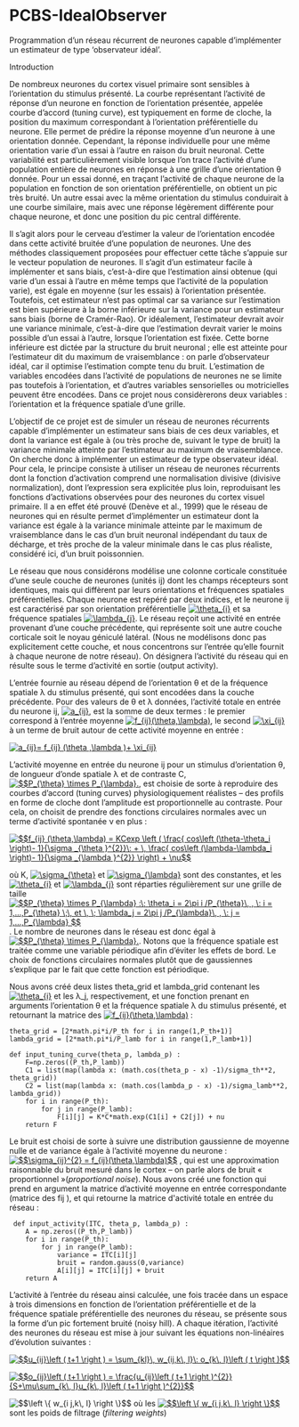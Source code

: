# PCBS-IdealObserver

Programmation d’un réseau récurrent de neurones capable d’implémenter un estimateur de type ‘observateur idéal’.
 
Introduction

De nombreux neurones du cortex visuel primaire sont sensibles à l’orientation du stimulus présenté. La courbe représentant l’activité de réponse d’un neurone en fonction de l’orientation présentée, appelée courbe d’accord (tuning curve), est typiquement en forme de cloche, la position du maximum correspondant à l’orientation préférentielle du neurone. Elle permet de prédire la réponse moyenne d’un neurone à une orientation donnée. Cependant, la réponse individuelle pour une même orientation varie d’un essai à l’autre en raison du bruit neuronal. Cette variabilité est particulièrement visible lorsque l’on trace l’activité d’une population entière de neurones en réponse à une grille d’une orientation θ donnée. Pour un essai donné, en traçant l’activité de chaque neurone de la population en fonction de son orientation préférentielle, on obtient un pic très bruité. Un autre essai avec la même orientation du stimulus conduirait à une courbe similaire, mais avec une réponse légèrement différente pour chaque neurone, et donc une position du pic central différente.


Il s’agit alors pour le cerveau d’estimer la valeur de l’orientation encodée dans cette activité bruitée d’une population de neurones. Une des méthodes classiquement proposées pour effectuer cette tâche s’appuie sur le vecteur population de neurones. Il s’agit d’un estimateur facile à implémenter et sans biais, c’est-à-dire que l’estimation ainsi obtenue (qui varie d’un essai à l’autre en même temps que l’activité de la population varie), est égale en moyenne (sur les essais) à l’orientation présentée. Toutefois, cet estimateur n’est pas optimal car sa variance sur l’estimation est bien supérieure à la borne inférieure sur la variance pour un estimateur sans biais (borne de Cramér-Rao). Or idéalement, l’estimateur devrait avoir une variance minimale, c’est-à-dire que l’estimation devrait varier le moins possible d’un essai à l’autre, lorsque l’orientation est fixée. Cette borne inférieure est dictée par la structure du bruit neuronal ; elle est atteinte pour l’estimateur dit du maximum de vraisemblance : on parle d’observateur idéal, car il optimise l’estimation compte tenu du bruit.
 L’estimation de variables encodées dans l’activité de populations de neurones ne se limite pas toutefois à l’orientation, et d’autres variables sensorielles ou motricielles peuvent être encodées. Dans ce projet nous considèrerons deux variables : l’orientation et la fréquence spatiale d’une grille. 

L’objectif de ce projet est de simuler un réseau de neurones récurrents capable d’implémenter un estimateur sans biais de ces deux variables, et dont la variance est égale à (ou très proche de, suivant le type de bruit) la variance minimale atteinte par l’estimateur au maximum de vraisemblance. On cherche donc à implémenter un estimateur de type observateur idéal. Pour cela, le principe consiste à utiliser un réseau de neurones récurrents dont la fonction d’activation comprend une normalisation divisive (divisive normalization), dont l’expression sera explicitée plus loin, reproduisant les fonctions d’activations observées pour des neurones du cortex visuel primaire. Il a en effet été prouvé (Denève et al., 1999) que le réseau de neurones qui en résulte permet d’implémenter un estimateur dont la variance est égale à la variance minimale atteinte par le maximum de vraisemblance dans le cas d’un bruit neuronal indépendant du taux de décharge, et très proche de la valeur minimale dans le cas plus réaliste, considéré ici, d’un bruit poissonnien. 

Le réseau que nous considérons modélise une colonne corticale constituée d’une seule couche de neurones (unités ij) dont les champs récepteurs sont identiques, mais qui diffèrent par leurs orientations et fréquences spatiales préférentielles. Chaque neurone est repéré par deux indices, et le neurone ij est caractérisé par son orientation préférentielle <a href="https://www.codecogs.com/eqnedit.php?latex=\theta_{i}" target="_blank"><img src="https://latex.codecogs.com/gif.latex?\theta_{i}" title="\theta_{i}" /></a>	et sa fréquence spatiales <a href="https://www.codecogs.com/eqnedit.php?latex=\lambda_{j}" target="_blank"><img src="https://latex.codecogs.com/gif.latex?\lambda_{j}" title="\lambda_{j}" /></a>. Le réseau reçoit une activité en entrée provenant d’une couche précédente, qui représente soit une autre couche corticale soit le noyau géniculé latéral. (Nous ne modélisons donc pas explicitement cette couche, et nous concentrons sur l’entrée qu’elle fournit à chaque 
neurone de notre réseau).  On désignera l’activité du réseau qui en résulte sous le terme d’activité en sortie (output activity).

L’entrée fournie au réseau dépend de l’orientation θ et de la fréquence spatiale λ du stimulus présenté, qui sont encodées dans la couche précédente. Pour des valeurs de θ et λ données, l’activité totale en entrée du neurone ij, <a href="https://www.codecogs.com/eqnedit.php?latex=a_{ij}" target="_blank"><img src="https://latex.codecogs.com/gif.latex?a_{ij}" title="a_{ij}" /></a>, est la somme de deux termes : le premier correspond à l’entrée moyenne  <a href="https://www.codecogs.com/eqnedit.php?latex=f_{ij}(\theta,\lambda)" target="_blank"><img src="https://latex.codecogs.com/gif.latex?f_{ij}(\theta,\lambda)" title="f_{ij}(\theta,\lambda)" /></a>, le second <a href="https://www.codecogs.com/eqnedit.php?latex=\xi_{ij}" target="_blank"><img src="https://latex.codecogs.com/gif.latex?\xi_{ij}" title="\xi_{ij}" /></a> à un terme de bruit autour de cette activité moyenne en entrée :

<a href="https://www.codecogs.com/eqnedit.php?latex=a_{ij}=&space;f_{ij}&space;(\theta&space;,\lambda&space;)&plus;&space;\xi_{ij}" target="_blank"><img src="https://latex.codecogs.com/gif.latex?a_{ij}=&space;f_{ij}&space;(\theta&space;,\lambda&space;)&plus;&space;\xi_{ij}" title="a_{ij}= f_{ij} (\theta ,\lambda )+ \xi_{ij}" /></a>

L’activité moyenne en entrée du neurone ij pour un stimulus d’orientation θ, de longueur d’onde spatiale λ et de contraste C,<a href="https://www.codecogs.com/eqnedit.php?latex=$$P_{\theta}&space;\times&space;P_{\lambda}." target="_blank"><img src="https://latex.codecogs.com/gif.latex?$$P_{\theta}&space;\times&space;P_{\lambda}." title="$$P_{\theta} \times P_{\lambda}." /></a>, est choisie de sorte à reproduire des courbes d’accord (tuning curves) physiologiquement réalistes – des profils en forme de cloche dont l’amplitude est proportionnelle au contraste. Pour cela, on choisit de prendre des fonctions circulaires normales avec un terme d’activité spontanée ν en plus :

<a href="https://www.codecogs.com/eqnedit.php?latex=$$f_{ij}&space;(\theta,\lambda)&space;=&space;KCexp&space;\left&space;(&space;\frac{&space;cos\left&space;(\theta-\theta_i&space;\right)-&space;1}{\sigma&space;_{\theta&space;}^{2}}\:&space;&plus;&space;\,&space;\frac{&space;cos\left&space;(\lambda-\lambda_i&space;\right)-&space;1}{\sigma&space;_{\lambda&space;}^{2}}&space;\right)&space;&plus;&space;\nu$$" target="_blank"><img src="https://latex.codecogs.com/gif.latex?$$f_{ij}&space;(\theta,\lambda)&space;=&space;KCexp&space;\left&space;(&space;\frac{&space;cos\left&space;(\theta-\theta_i&space;\right)-&space;1}{\sigma&space;_{\theta&space;}^{2}}\:&space;&plus;&space;\,&space;\frac{&space;cos\left&space;(\lambda-\lambda_i&space;\right)-&space;1}{\sigma&space;_{\lambda&space;}^{2}}&space;\right)&space;&plus;&space;\nu$$" title="$$f_{ij} (\theta,\lambda) = KCexp \left ( \frac{ cos\left (\theta-\theta_i \right)- 1}{\sigma _{\theta }^{2}}\: + \, \frac{ cos\left (\lambda-\lambda_i \right)- 1}{\sigma _{\lambda }^{2}} \right) + \nu$$" /></a> 
 
où K, <a href="https://www.codecogs.com/eqnedit.php?latex=\sigma_{\theta}" target="_blank"><img src="https://latex.codecogs.com/gif.latex?\sigma_{\theta}" title="\sigma_{\theta}" /></a> et <a href="https://www.codecogs.com/eqnedit.php?latex=\sigma_{\lambda}" target="_blank"><img src="https://latex.codecogs.com/gif.latex?\sigma_{\lambda}" title="\sigma_{\lambda}" /></a>  sont des constantes, et les <a href="https://www.codecogs.com/eqnedit.php?latex=\theta_{i}" target="_blank"><img src="https://latex.codecogs.com/gif.latex?\theta_{i}" title="\theta_{i}" /></a> et <a href="https://www.codecogs.com/eqnedit.php?latex=\lambda_{j}" target="_blank"><img src="https://latex.codecogs.com/gif.latex?\lambda_{j}" title="\lambda_{j}" /></a> sont réparties régulièrement sur une grille de taille <a href="https://www.codecogs.com/eqnedit.php?latex=$$P_{\theta}&space;\times&space;P_{\lambda}&space;:\;&space;\theta_i&space;=&space;2\pi&space;i&space;/P_{\theta}\,&space;,&space;\:&space;i&space;=&space;1,...,P_{\theta}&space;\;\,&space;et&space;\,&space;\;&space;\lambda_j&space;=&space;2\pi&space;j&space;/P_{\lambda}\,&space;,&space;\:&space;j&space;=&space;1,...,P_{\lambda}&space;$$" target="_blank"><img src="https://latex.codecogs.com/gif.latex?$$P_{\theta}&space;\times&space;P_{\lambda}&space;:\;&space;\theta_i&space;=&space;2\pi&space;i&space;/P_{\theta}\,&space;,&space;\:&space;i&space;=&space;1,...,P_{\theta}&space;\;\,&space;et&space;\,&space;\;&space;\lambda_j&space;=&space;2\pi&space;j&space;/P_{\lambda}\,&space;,&space;\:&space;j&space;=&space;1,...,P_{\lambda}&space;$$" title="$$P_{\theta} \times P_{\lambda} :\; \theta_i = 2\pi i /P_{\theta}\, , \: i = 1,...,P_{\theta} \;\, et \, \; \lambda_j = 2\pi j /P_{\lambda}\, , \: j = 1,...,P_{\lambda} $$" /></a>. Le nombre de neurones dans le réseau est donc égal à <a href="https://www.codecogs.com/eqnedit.php?latex=$$P_{\theta}&space;\times&space;P_{\lambda}." target="_blank"><img src="https://latex.codecogs.com/gif.latex?$$P_{\theta}&space;\times&space;P_{\lambda}." title="$$P_{\theta} \times P_{\lambda}." /></a>. Notons que la fréquence spatiale est traitée comme une variable périodique afin d’éviter les effets de bord. Le choix de fonctions circulaires normales plutôt que de gaussiennes s’explique par le fait que cette fonction est périodique.

Nous avons créé deux listes theta_grid et lambda_grid contenant les <a href="https://www.codecogs.com/eqnedit.php?latex=\theta_{i}" target="_blank"><img src="https://latex.codecogs.com/gif.latex?\theta_{i}" title="\theta_{i}" /></a>  et les λ_j, respectivement, et une fonction prenant en arguments l’orientation θ et la fréquence spatiale λ du stimulus présenté, et retournant la matrice des <a href="https://www.codecogs.com/eqnedit.php?latex=f_{ij}(\theta,\lambda)" target="_blank"><img src="https://latex.codecogs.com/gif.latex?f_{ij}(\theta,\lambda)" title="f_{ij}(\theta,\lambda)" /></a> :

```
theta_grid = [2*math.pi*i/P_th for i in range(1,P_th+1)]
lambda_grid = [2*math.pi*i/P_lamb for i in range(1,P_lamb+1)]

def input_tuning_curve(theta_p, lambda_p) : 
    F=np.zeros((P_th,P_lamb))
    C1 = list(map(lambda x: (math.cos(theta_p - x) -1)/sigma_th**2, theta_grid))
    C2 = list(map(lambda x: (math.cos(lambda_p - x) -1)/sigma_lamb**2, lambda_grid))
    for i in range(P_th):
        for j in range(P_lamb):    
            F[i][j] = K*C*math.exp(C1[i] + C2[j]) + nu     
    return F
```
Le bruit est choisi de sorte à suivre une distribution gaussienne de moyenne nulle et de variance égale à l’activité moyenne du neurone : <a href="https://www.codecogs.com/eqnedit.php?latex=$$\sigma_{ij}^{2}&space;=&space;f_{ij}(\theta,\lambda)$$" target="_blank"><img src="https://latex.codecogs.com/gif.latex?$$\sigma_{ij}^{2}&space;=&space;f_{ij}(\theta,\lambda)$$" title="$$\sigma_{ij}^{2} = f_{ij}(\theta,\lambda)$$" /></a> , qui est une approximation raisonnable du bruit mesuré dans le cortex – on parle alors de bruit « proportionnel »(<i>proportional noise</i>). 
Nous avons créé une fonction qui prend en argument la matrice d’activité moyenne en entrée correspondante (matrice des fij ), et qui retourne la matrice d'activité totale en entrée du réseau :
 
``` 
 def input_activity(ITC, theta_p, lambda_p) :
    A = np.zeros((P_th,P_lamb))
    for i in range(P_th):
        for j in range(P_lamb):
            variance = ITC[i][j]
            bruit = random.gauss(0,variance)
            A[i][j] = ITC[i][j] + bruit
    return A
```
L’activité à l’entrée du réseau ainsi calculée, une fois tracée dans un espace à trois dimensions en fonction de l’orientation préférentielle et de la fréquence spatiale préférentielle des neurones du réseau, se présente sous la forme d’un pic fortement bruité (noisy hill).
 A chaque itération, l’activité des neurones du réseau est mise à jour suivant les équations non-linéaires d’évolution suivantes : 

<a href="https://www.codecogs.com/eqnedit.php?latex=$$u_{ij}\left&space;(&space;t&plus;1&space;\right&space;)&space;=&space;\sum_{kl}\,&space;w_{ij,k\,&space;l}\:&space;o_{k\,&space;l}\left&space;(&space;t&space;\right&space;)$$" target="_blank"><img src="https://latex.codecogs.com/gif.latex?$$u_{ij}\left&space;(&space;t&plus;1&space;\right&space;)&space;=&space;\sum_{kl}\,&space;w_{ij,k\,&space;l}\:&space;o_{k\,&space;l}\left&space;(&space;t&space;\right&space;)$$" title="$$u_{ij}\left ( t+1 \right ) = \sum_{kl}\, w_{ij,k\, l}\: o_{k\, l}\left ( t \right )$$" /></a>

<a href="https://www.codecogs.com/eqnedit.php?latex=$$o_{ij}\left&space;(&space;t&plus;1&space;\right&space;)&space;=&space;\frac{u_{ij}\left&space;(&space;t&plus;1&space;\right&space;)^{2}}{S&plus;\mu\sum_{k\,&space;l}u_{k\,&space;l}\left&space;(&space;t&plus;1&space;\right&space;)^{2}}$$" target="_blank"><img src="https://latex.codecogs.com/gif.latex?$$o_{ij}\left&space;(&space;t&plus;1&space;\right&space;)&space;=&space;\frac{u_{ij}\left&space;(&space;t&plus;1&space;\right&space;)^{2}}{S&plus;\mu\sum_{k\,&space;l}u_{k\,&space;l}\left&space;(&space;t&plus;1&space;\right&space;)^{2}}$$" title="$$o_{ij}\left ( t+1 \right ) = \frac{u_{ij}\left ( t+1 \right )^{2}}{S+\mu\sum_{k\, l}u_{k\, l}\left ( t+1 \right )^{2}}$$" /></a>

<img src="https://latex.codecogs.com/gif.latex?$$\left&space;\{&space;w_{i&space;j,k\,&space;l}&space;\right&space;\}$$" title="$$\left \{ w_{i j,k\, l} \right \}$$" />
où les <a href="https://www.codecogs.com/eqnedit.php?latex=$$\left&space;\{&space;w_{i&space;j,k\,&space;l}&space;\right&space;\}$$" target="_blank"><img src="https://latex.codecogs.com/gif.latex?$$\left&space;\{&space;w_{i&space;j,k\,&space;l}&space;\right&space;\}$$" title="$$\left \{ w_{i j,k\, l} \right \}$$" /></a> sont les poids de filtrage (<i>filtering weights</i>)

